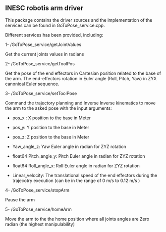 ## INESC robotis arm driver

This package contains the driver sources and the implementation of the services can be found in GoToPose_service.cpp.

Different services has been provided, including:

1- /GoToPose_service/getJointValues 

Get the current joints values in radians
         
2- /GoToPose_service/getToolPos
 
Get the pose of the end effectors in Cartesian position related to the base of the arm. The end-effectors rotation in Euler angle (Roll, Pitch, Yaw) in ZYX canonical Euler sequence.

3- /GoToPose_service/setToolPose
  
Command the trajectory planning and Inverse lnverse kinematics to move the arm to the asked pose with the input arguments:

* pos_x : X position to the base in Meter

* pos_y: Y position to the base in Meter

* pos_z: Z position to the base in Meter

* Yaw_angle_z: Yaw Euler angle in radian for ZYZ rotation

* float64 Pitch_angle_y: Pitch Euler angle in radian for ZYZ rotation

* float64 Roll_angle_x: Roll Euler angle in radian for ZYZ rotation

* Linear_velocity: The translational speed of the end effectors during the trajecotry execution (can be in the range of 0 m/s to 0.12 m/s )

4- /GoToPose_service/stopArm 

Pause the arm 
               
5- /GoToPose_service/homeArm

Move the arm to the the home position where all joints angles are Zero radian (the highest manipulability)
